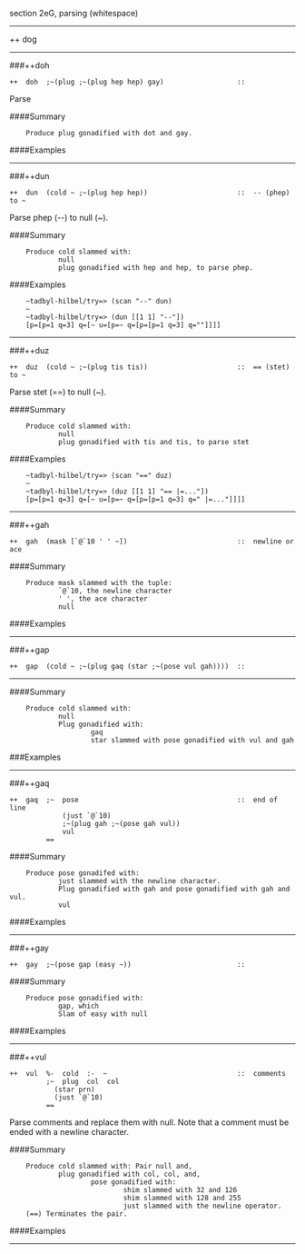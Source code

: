 section 2eG, parsing (whitespace)     

---

++  dog 

---

###++doh 

```
++  doh  ;~(plug ;~(plug hep hep) gay)                  ::
```

Parse 

####Summary

        Produce plug gonadified with dot and gay.

####Examples

---

###++dun

```
++  dun  (cold ~ ;~(plug hep hep))                      ::  -- (phep) to ~
```

Parse phep (--) to null (~).

####Summary

        Produce cold slammed with:
                null
                plug gonadified with hep and hep, to parse phep.

####Examples

        ~tadbyl-hilbel/try=> (scan "--" dun)
        ~
        ~tadbyl-hilbel/try=> (dun [[1 1] "--"])
        [p=[p=1 q=3] q=[~ u=[p=~ q=[p=[p=1 q=3] q=""]]]]

---

###++duz 

```
++  duz  (cold ~ ;~(plug tis tis))                      ::  == (stet) to ~
```

Parse stet (==) to null (~).

####Summary

        Produce cold slammed with:
                null
                plug gonadified with tis and tis, to parse stet

####Examples

        ~tadbyl-hilbel/try=> (scan "==" duz)
        ~
        ~tadbyl-hilbel/try=> (duz [[1 1] "== |=..."])
        [p=[p=1 q=3] q=[~ u=[p=~ q=[p=[p=1 q=3] q=" |=..."]]]]

---

###++gah 

```
++  gah  (mask [`@`10 ' ' ~])                           ::  newline or ace
```

####Summary

        Produce mask slammed with the tuple:
                `@`10, the newline character
                ' ', the ace character
                null

####Examples

---

###++gap 

```
++  gap  (cold ~ ;~(plug gaq (star ;~(pose vul gah))))  ::
```
        
---

####Summary

        Produce cold slammed with:
                null
                Plug gonadified with:
                        gaq
                        star slammed with pose gonadified with vul and gah

###Examples

---

###++gaq

```
++  gaq  ;~  pose                                       ::  end of line
             (just `@`10)
             ;~(plug gah ;~(pose gah vul))
             vul
         ==
```

####Summary

        Produce pose gonadifed with:
                just slammed with the newline character.
                Plug gonadified with gah and pose gonadified with gah and vul.
                vul

####Examples

---
        
###++gay 

```
++  gay  ;~(pose gap (easy ~))                          ::
```
        
####Summary

        Produce pose gonadified with:
                gap, which
                Slam of easy with null

####Examples

---
        
###++vul 

```
++  vul  %-  cold  :-  ~                                ::  comments
         ;~  plug  col  col
           (star prn)
           (just `@`10)
         ==
```

Parse comments and replace them with null.
Note that a comment must be ended with a newline character.

####Summary

        Produce cold slammed with: Pair null and,
                plug gonadified with col, col, and,
                        pose gonadified with:
                                shim slammed with 32 and 126
                                shim slammed with 128 and 255
                                just slammed with the newline operator.
        (==) Terminates the pair.

####Examples

---


